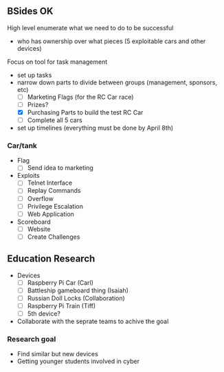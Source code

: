 ## BSides OK
High level enumerate what we need to do to be successful
- who has ownership over what pieces (5 exploitable cars and other devices)

Focus on tool for task management
- set up tasks
- narrow down parts to divide between groups (management, sponsors, etc)
    - [ ] Marketing Flags (for the RC Car race)
    - [ ] Prizes?
    - [X] Purchasing Parts to build the test RC Car
    - [ ] Complete all 5 cars
- set up timelines (everything must be done by April 8th)

### Car/tank
- Flag
    - [ ] Send idea to marketing
- Exploits
    - [ ] Telnet Interface
    - [ ] Replay Commands
    - [ ] Overflow
    - [ ] Privilege Escalation
    - [ ] Web Application
- Scoreboard
    - [ ] Website
    - [ ] Create Challenges 

## Education Research
- Devices
    - [ ] Raspberry Pi Car (Carl)
    - [ ] Battleship gameboard thing (Isaiah)
    - [ ] Russian Doll Locks (Collaboration)
    - [ ] Raspberry Pi Train (Tiff) 
    - [ ] 5th device?
- Collaborate with the seprate teams to achive the goal

### Research goal
- Find similar but new devices
- Getting younger students involved in cyber
